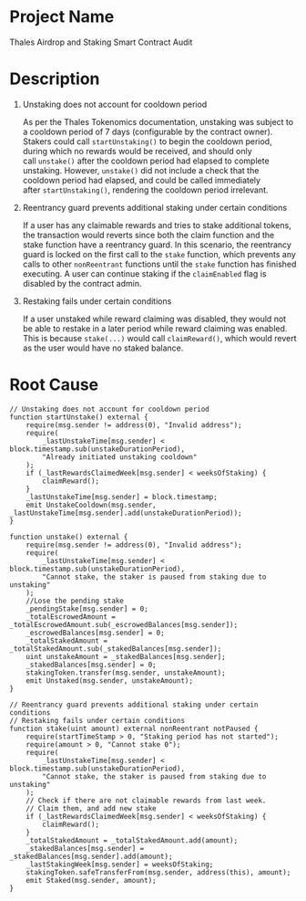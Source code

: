# Project Name
Thales Airdrop and Staking Smart Contract Audit

# Description
1. Unstaking does not account for cooldown period
    
    As per the Thales Tokenomics documentation, unstaking was subject to a cooldown period of 7 days (configurable by the contract owner). Stakers could call `startUnstaking()` to begin the cooldown period, during which no rewards would be received, and should only call `unstake()` after the cooldown period had elapsed to complete unstaking. However, `unstake()` did not include a check that the cooldown period had elapsed, and could be called immediately after `startUnstaking()`, rendering the cooldown period irrelevant.
    
2. Reentrancy guard prevents additional staking under certain conditions
    
    If a user has any claimable rewards and tries to stake additional tokens, the transaction would reverts since both the claim function and the stake function have a reentrancy guard. In this scenario, the reentrancy guard is locked on the first call to the `stake` function, which prevents any calls to other `nonReentrant` functions until the `stake` function has finished executing. A user can continue staking if the `claimEnabled` flag is disabled by the contract admin.
    
3. Restaking fails under certain conditions
    
    If a user unstaked while reward claiming was disabled, they would not be able to restake in a later period while reward claiming was enabled. This is because `stake(...)` would call `claimReward()`, which would revert as the user would have no staked balance.

# Root Cause
```solidity
// Unstaking does not account for cooldown period
function startUnstake() external {
    require(msg.sender != address(0), "Invalid address");
    require(
        _lastUnstakeTime[msg.sender] < block.timestamp.sub(unstakeDurationPeriod),
        "Already initiated unstaking cooldown"
    );
    if (_lastRewardsClaimedWeek[msg.sender] < weeksOfStaking) {
        claimReward();
    }
    _lastUnstakeTime[msg.sender] = block.timestamp;
    emit UnstakeCooldown(msg.sender, _lastUnstakeTime[msg.sender].add(unstakeDurationPeriod));
}

function unstake() external {
    require(msg.sender != address(0), "Invalid address");
    require(
        _lastUnstakeTime[msg.sender] < block.timestamp.sub(unstakeDurationPeriod),
        "Cannot stake, the staker is paused from staking due to unstaking"
    );
    //Lose the pending stake
    _pendingStake[msg.sender] = 0;
    _totalEscrowedAmount = _totalEscrowedAmount.sub(_escrowedBalances[msg.sender]);
    _escrowedBalances[msg.sender] = 0;
    _totalStakedAmount = _totalStakedAmount.sub(_stakedBalances[msg.sender]);
    uint unstakeAmount = _stakedBalances[msg.sender];
    _stakedBalances[msg.sender] = 0;
    stakingToken.transfer(msg.sender, unstakeAmount);
    emit Unstaked(msg.sender, unstakeAmount);
}

// Reentrancy guard prevents additional staking under certain conditions
// Restaking fails under certain conditions
function stake(uint amount) external nonReentrant notPaused {
    require(startTimeStamp > 0, "Staking period has not started");
    require(amount > 0, "Cannot stake 0");
    require(
        _lastUnstakeTime[msg.sender] < block.timestamp.sub(unstakeDurationPeriod),
        "Cannot stake, the staker is paused from staking due to unstaking"
    );
    // Check if there are not claimable rewards from last week.
    // Claim them, and add new stake
    if (_lastRewardsClaimedWeek[msg.sender] < weeksOfStaking) {
        claimReward();
    }
    _totalStakedAmount = _totalStakedAmount.add(amount);
    _stakedBalances[msg.sender] = _stakedBalances[msg.sender].add(amount);
    _lastStakingWeek[msg.sender] = weeksOfStaking;
    stakingToken.safeTransferFrom(msg.sender, address(this), amount);
    emit Staked(msg.sender, amount);
}
